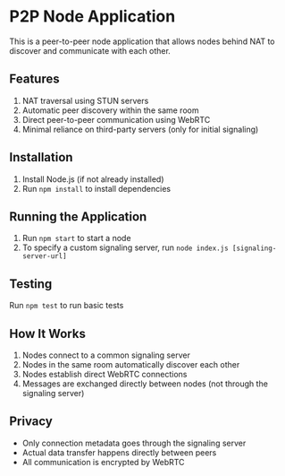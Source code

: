 # P2P Node Application

This is a peer-to-peer node application that allows nodes behind NAT to discover and communicate with each other.

## Features

1. NAT traversal using STUN servers
2. Automatic peer discovery within the same room
3. Direct peer-to-peer communication using WebRTC
4. Minimal reliance on third-party servers (only for initial signaling)

## Installation

1. Install Node.js (if not already installed)
2. Run `npm install` to install dependencies

## Running the Application

1. Run `npm start` to start a node
2. To specify a custom signaling server, run `node index.js [signaling-server-url]`

## Testing

Run `npm test` to run basic tests

## How It Works

1. Nodes connect to a common signaling server
2. Nodes in the same room automatically discover each other
3. Nodes establish direct WebRTC connections
4. Messages are exchanged directly between nodes (not through the signaling server)

## Privacy

- Only connection metadata goes through the signaling server
- Actual data transfer happens directly between peers
- All communication is encrypted by WebRTC